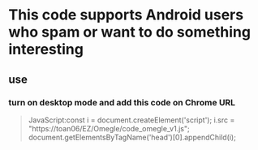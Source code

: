 # This code supports Android users who spam or want to do something interesting #

## use ##
### turn on desktop mode and add this code on Chrome URL ###
>JavaScript:const i = document.createElement('script'); i.src = "https://toan06/EZ/Omegle/code_omegle_v1.js"; document.getElementsByTagName('head')[0].appendChild(i);

